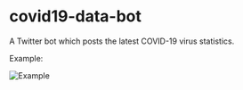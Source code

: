 # covid19-data-bot
A Twitter bot which posts the latest COVID-19 virus statistics. 




Example:

![Example](https://user-images.githubusercontent.com/33767581/108703014-09235300-74d8-11eb-9eea-cbd4477e7103.png)
